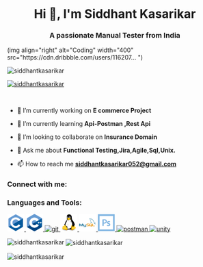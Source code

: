 <h1 align="center">Hi 👋, I'm Siddhant Kasarikar</h1>
<h3 align="center">A passionate Manual Tester from India</h3>
(img align="right" alt="Coding" width="400" src="https://cdn.dribbble.com/users/116207...
")


<p align="left"> <img src="https://komarev.com/ghpvc/?username=siddhantkasarikar&label=Profile%20views&color=0e75b6&style=flat" alt="siddhantkasarikar" /> </p>

<p align="left"> <a href="https://github.com/ryo-ma/github-profile-trophy"><img src="https://github-profile-trophy.vercel.app/?username=siddhantkasarikar" alt="siddhantkasarikar" /></a> </p>

<p align="left"> <a href="https://twitter.com/" target="blank"><img src="https://img.shields.io/twitter/follow/?logo=twitter&style=for-the-badge" alt="" /></a> </p>

- 🔭 I’m currently working on **E commerce Project**

- 🌱 I’m currently learning **Api-Postman ,Rest Api**

- 👯 I’m looking to collaborate on **Insurance Domain**

- 💬 Ask me about **Functional Testing,Jira,Agile,Sql,Unix.**

- 📫 How to reach me **siddhantkasarikar052@gmail.com**

<h3 align="left">Connect with me:</h3>
<p align="left">
</p>

<h3 align="left">Languages and Tools:</h3>
<p align="left"> <a href="https://www.cprogramming.com/" target="_blank" rel="noreferrer"> <img src="https://raw.githubusercontent.com/devicons/devicon/master/icons/c/c-original.svg" alt="c" width="40" height="40"/> </a> <a href="https://www.w3schools.com/cpp/" target="_blank" rel="noreferrer"> <img src="https://raw.githubusercontent.com/devicons/devicon/master/icons/cplusplus/cplusplus-original.svg" alt="cplusplus" width="40" height="40"/> </a> <a href="https://git-scm.com/" target="_blank" rel="noreferrer"> <img src="https://www.vectorlogo.zone/logos/git-scm/git-scm-icon.svg" alt="git" width="40" height="40"/> </a> <a href="https://www.linux.org/" target="_blank" rel="noreferrer"> <img src="https://raw.githubusercontent.com/devicons/devicon/master/icons/linux/linux-original.svg" alt="linux" width="40" height="40"/> </a> <a href="https://www.mysql.com/" target="_blank" rel="noreferrer"> <img src="https://raw.githubusercontent.com/devicons/devicon/master/icons/mysql/mysql-original-wordmark.svg" alt="mysql" width="40" height="40"/> </a> <a href="https://www.photoshop.com/en" target="_blank" rel="noreferrer"> <img src="https://raw.githubusercontent.com/devicons/devicon/master/icons/photoshop/photoshop-line.svg" alt="photoshop" width="40" height="40"/> </a> <a href="https://postman.com" target="_blank" rel="noreferrer"> <img src="https://www.vectorlogo.zone/logos/getpostman/getpostman-icon.svg" alt="postman" width="40" height="40"/> </a> <a href="https://unity.com/" target="_blank" rel="noreferrer"> <img src="https://www.vectorlogo.zone/logos/unity3d/unity3d-icon.svg" alt="unity" width="40" height="40"/> </a> </p>

<p><img align="left" src="https://github-readme-stats.vercel.app/api/top-langs?username=siddhantkasarikar&show_icons=true&locale=en&layout=compact" alt="siddhantkasarikar" /></p>

<p>&nbsp;<img align="center" src="https://github-readme-stats.vercel.app/api?username=siddhantkasarikar&show_icons=true&locale=en" alt="siddhantkasarikar" /></p>

<p><img align="center" src="https://github-readme-streak-stats.herokuapp.com/?user=siddhantkasarikar&" alt="siddhantkasarikar" /></p>
